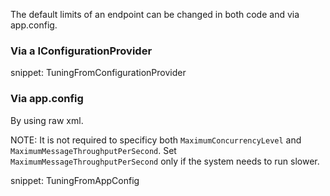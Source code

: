 The default limits of an endpoint can be changed in both code and via app.config.


### Via a IConfigurationProvider

snippet: TuningFromConfigurationProvider


### Via app.config

By using raw xml.

NOTE: It is not required to specificy both `MaximumConcurrencyLevel` and `MaximumMessageThroughputPerSecond`. Set `MaximumMessageThroughputPerSecond` only if the system needs to run slower.

snippet: TuningFromAppConfig
